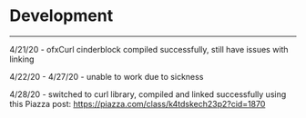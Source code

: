 # Development

---
4/21/20 - ofxCurl cinderblock compiled successfully, still have issues with linking

4/22/20 - 4/27/20 - unable to work due to sickness

4/28/20 - switched to curl library, compiled and linked successfully using this Piazza post: https://piazza.com/class/k4tdskech23p2?cid=1870


